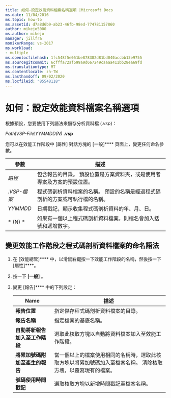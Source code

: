 ```yaml
---
title: 如何-設定效能資料檔案名稱選項 |Microsoft Docs
ms.date: 11/04/2016
ms.topic: how-to
ms.assetid: d7a8d6b9-ab23-46fb-98ed-774781157860
author: mikejo5000
ms.author: mikejo
manager: jillfra
monikerRange: vs-2017
ms.workload:
- multiple
ms.openlocfilehash: 1fc548f5e051be878382d81bd040accbb13e9755
ms.sourcegitcommit: 6cfffa72af599a9d667249caaaa411bb28ea69fd
ms.translationtype: MT
ms.contentlocale: zh-TW
ms.lasthandoff: 09/02/2020
ms.locfileid: "85548118"
---
```

# <a name="how-to-set-performance-data-file-name-options"></a>如何：設定效能資料檔案名稱選項

根據預設，您要使用下列語法來儲存分析資料檔 (.*vsp*)：

*Path\VSP-File\YYMMDD(N)* **.vsp**

您可以在效能工作階段中 [屬性] 對話方塊的 [一般]**** 頁面上，變更任何命名參數。

|參數|描述|
|-|-|
|*路徑*|包含報告的目錄。 預設位置是方案資料夾，或是使用者專案及方案的預設位置。|
|*.VSP-檔案*|程式碼剖析資料檔案的名稱。 預設的名稱是經過程式碼剖析的方案或可執行檔的名稱。|
|*YYMMDD*|日期戳記，顯示收集程式碼剖析資料的年、月、日。|
|* (N) *|如果有一個以上程式碼剖析資料檔案，則檔名會加入括號和遞增數字。|

## <a name="to-change-the-naming-syntax-of-the-profiling-data-files-of-a-performance-session"></a>變更效能工作階段之程式碼剖析資料檔案的命名語法

1. 在 [效能總管]**** 中，以滑鼠右鍵按一下效能工作階段的名稱，然後按一下 [屬性]****。

2. 按一下 **[一般]** 。

3. 變更 [報告]**** 中的下列設定：

    |Name|描述|
    |-|-|
    |**報告位置**|指定儲存程式碼剖析資料檔案的目錄。|
    |**報告名稱**|指定檔案的基底名稱。|
    |**自動將新報告加入至工作階段**|選取此核取方塊以自動將資料檔案加入至效能工作階段。|
    |**將累加號碼附加至產生的報告**|當一個以上的檔案使用相同的名稱時，選取此核取方塊以將累加號碼加入至檔案名稱。 清除核取方塊，以覆寫現有的檔案。|
    |**號碼使用時間戳記**|選取核取方塊以新增時間戳記至檔案名稱。|
